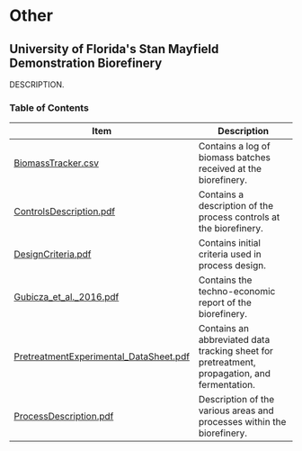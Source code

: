 # Other

## University of Florida's Stan Mayfield Demonstration Biorefinery

DESCRIPTION.  

### Table of Contents

| Item | Description |
| ----------- | ----------- |
| [BiomassTracker.csv](Other/BiomassTracker.csv) | Contains a log of biomass batches received at the biorefinery. |
| [ControlsDescription.pdf](Other/ControlsDescription.pdf) | Contains a description of the process controls at the biorefinery. |
| [DesignCriteria.pdf](Other/DesignCriteria.pdf) | Contains initial criteria used in process design. |
| [Gubicza_et_al._2016.pdf](Other/Gubicza_et_al._2016.pdf) | Contains the techno-economic report of the biorefinery. |
| [PretreatmentExperimental_DataSheet.pdf](Other/PretreatmentExperimental_DataSheet.pdf) | Contains an abbreviated data tracking sheet for pretreatment, propagation, and fermentation. |
| [ProcessDescription.pdf](Other/ProcessDescription.pdf) | Description of the various areas and processes within the biorefinery. |

